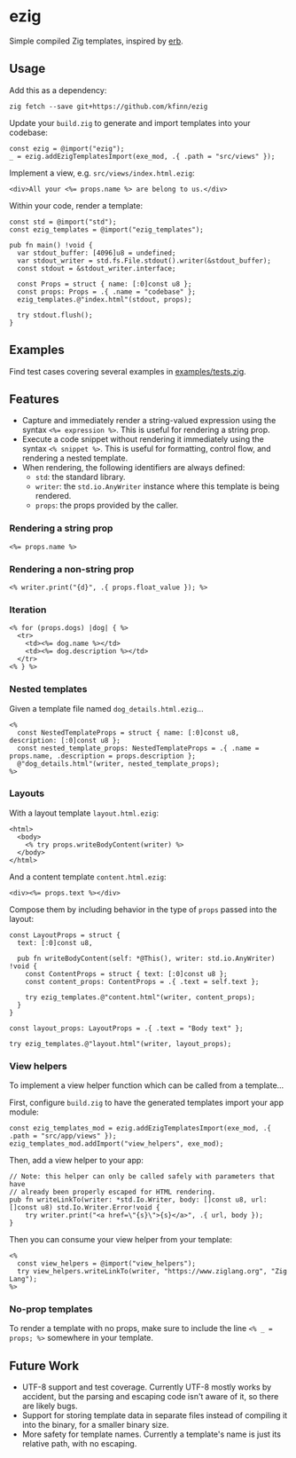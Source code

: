 # ezig

Simple compiled Zig templates, inspired by [erb](https://github.com/ruby/erb).

## Usage

Add this as a dependency:

```
zig fetch --save git+https://github.com/kfinn/ezig
```

Update your `build.zig` to generate and import templates into your codebase:

```
const ezig = @import("ezig");
_ = ezig.addEzigTemplatesImport(exe_mod, .{ .path = "src/views" });
```

Implement a view, e.g. `src/views/index.html.ezig`:

```
<div>All your <%= props.name %> are belong to us.</div>
```

Within your code, render a template:

```
const std = @import("std");
const ezig_templates = @import("ezig_templates");

pub fn main() !void {
  var stdout_buffer: [4096]u8 = undefined;
  var stdout_writer = std.fs.File.stdout().writer(&stdout_buffer);
  const stdout = &stdout_writer.interface;

  const Props = struct { name: [:0]const u8 };
  const props: Props = .{ .name = "codebase" };
  ezig_templates.@"index.html"(stdout, props);

  try stdout.flush();
}
```

## Examples

Find test cases covering several examples in [examples/tests.zig](./examples/tests.zig).

## Features

- Capture and immediately render a string-valued expression using the syntax `<%= expression %>`. This is useful for rendering a string prop.
- Execute a code snippet without rendering it immediately using the syntax `<% snippet %>`. This is useful for formatting, control flow, and rendering a nested template.
- When rendering, the following identifiers are always defined:
  - `std`: the standard library.
  - `writer`: the `std.io.AnyWriter` instance where this template is being rendered.
  - `props`: the props provided by the caller.

### Rendering a string prop

`<%= props.name %>`

### Rendering a non-string prop

`<% writer.print("{d}", .{ props.float_value }); %>`

### Iteration

```
<% for (props.dogs) |dog| { %>
  <tr>
    <td><%= dog.name %></td>
    <td><%= dog.description %></td>
  </tr>
<% } %>
```

### Nested templates

Given a template file named `dog_details.html.ezig`...

```
<%
  const NestedTemplateProps = struct { name: [:0]const u8, description: [:0]const u8 };
  const nested_template_props: NestedTemplateProps = .{ .name = props.name, .description = props.description };
  @"dog_details.html"(writer, nested_template_props);
%>
```

### Layouts

With a layout template `layout.html.ezig`:

```
<html>
  <body>
    <% try props.writeBodyContent(writer) %>
  </body>
</html>
```

And a content template `content.html.ezig`:

```
<div><%= props.text %></div>
```

Compose them by including behavior in the type of `props` passed into the layout:

```
const LayoutProps = struct {
  text: [:0]const u8,

  pub fn writeBodyContent(self: *@This(), writer: std.io.AnyWriter) !void {
    const ContentProps = struct { text: [:0]const u8 };
    const content_props: ContentProps = .{ .text = self.text };

    try ezig_templates.@"content.html"(writer, content_props);
  }
}

const layout_props: LayoutProps = .{ .text = "Body text" };

try ezig_templates.@"layout.html"(writer, layout_props);
```

### View helpers

To implement a view helper function which can be called from a template...

First, configure `build.zig` to have the generated templates import your app module:

```
const ezig_templates_mod = ezig.addEzigTemplatesImport(exe_mod, .{ .path = "src/app/views" });
ezig_templates_mod.addImport("view_helpers", exe_mod);
```

Then, add a view helper to your app:

```
// Note: this helper can only be called safely with parameters that have
// already been properly escaped for HTML rendering.
pub fn writeLinkTo(writer: *std.Io.Writer, body: []const u8, url: []const u8) std.Io.Writer.Error!void {
    try writer.print("<a href=\"{s}\">{s}</a>", .{ url, body });
}
```

Then you can consume your view helper from your template:

```
<%
  const view_helpers = @import("view_helpers");
  try view_helpers.writeLinkTo(writer, "https://www.ziglang.org", "Zig Lang");
%>
```

### No-prop templates

To render a template with no props, make sure to include the line `<% _ = props; %>` somewhere in your template.

## Future Work

- UTF-8 support and test coverage. Currently UTF-8 mostly works by accident, but the parsing and escaping code isn't aware of it, so there are likely bugs.
- Support for storing template data in separate files instead of compiling it into the binary, for a smaller binary size.
- More safety for template names. Currently a template's name is just its relative path, with no escaping.
